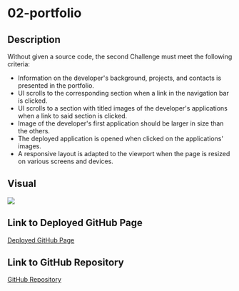 # 02-portfolio

## Description
Without given a source code, the second Challenge must meet the following criteria:
<ul>
  <li>Information on the developer's background, projects, and contacts is presented in the portfolio.</li>
  <li>UI scrolls to the corresponding section when a link in the navigation bar is clicked.</li>
  <li>UI scrolls to a section with titled images of the developer's applications when a link to said section is clicked.</li>
  <li>Image of the developer's first application should be larger in size than the others.</li>
  <li>The deployed application is opened when clicked on the applications' images.</li>
  <li>A responsive layout is adapted to the viewport when the page is resized on various screens and devices.</li>
</ul>

## Visual
<img src="https://user-images.githubusercontent.com/108188990/181829110-f235addf-bb00-4f94-9b7a-239e839f2daa.png">

## Link to Deployed GitHub Page
<a href="https://brianchoix31.github.io/02-portfolio/">Deployed GitHub Page</a>

## Link to GitHub Repository
<a href="https://github.com/brianchoix31/02-portfolio">GitHub Repository</a>
